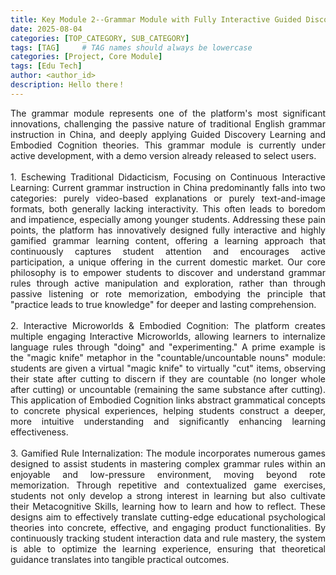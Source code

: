 ```yaml
---
title: Key Module 2--Grammar Module with Fully Interactive Guided Discovery, Fostering Metacognition
date: 2025-08-04
categories: [TOP_CATEGORY, SUB_CATEGORY]
tags: [TAG]     # TAG names should always be lowercase
categories: [Project, Core Module]
tags: [Edu Tech]
author: <author_id>   
description: Hello there！
---
```

<div style="text-align: justify;">
The grammar module represents one of the platform's most significant innovations, challenging the passive nature of traditional English grammar instruction in China, and deeply applying Guided Discovery Learning and Embodied Cognition theories. This grammar module is currently under active development, with a demo version already released to select users.<br><br> 1. Eschewing Traditional Didacticism, Focusing on Continuous Interactive Learning: Current grammar instruction in China predominantly falls into two categories: purely video-based explanations or purely text-and-image formats, both generally lacking interactivity. This often leads to boredom and impatience, especially among younger students. Addressing these pain points, the platform has innovatively designed fully interactive and highly gamified grammar learning content, offering a learning approach that continuously captures student attention and encourages active participation, a unique offering in the current domestic market. Our core philosophy is to empower students to discover and understand grammar rules through active manipulation and exploration, rather than through passive listening or rote memorization, embodying the principle that "practice leads to true knowledge" for deeper and lasting comprehension.<br><br> 2. Interactive Microworlds & Embodied Cognition: The platform creates multiple engaging Interactive Microworlds, allowing learners to internalize language rules through "doing" and "experimenting." A prime example is the "magic knife" metaphor in the "countable/uncountable nouns" module: students are given a virtual "magic knife" to virtually "cut" items, observing their state after cutting to discern if they are countable (no longer whole after cutting) or uncountable (remaining the same substance after cutting). This application of Embodied Cognition links abstract grammatical concepts to concrete physical experiences, helping students construct a deeper, more intuitive understanding and significantly enhancing learning effectiveness.<br><br> 3. Gamified Rule Internalization: The module incorporates numerous games designed to assist students in mastering complex grammar rules within an enjoyable and low-pressure environment, moving beyond rote memorization. Through repetitive and contextualized game exercises, students not only develop a strong interest in learning but also cultivate their Metacognitive Skills, learning how to learn and how to reflect. These designs aim to effectively translate cutting-edge educational psychological theories into concrete, effective, and engaging product functionalities. By continuously tracking student interaction data and rule mastery, the system is able to optimize the learning experience, ensuring that theoretical guidance translates into tangible practical outcomes.
</div>
